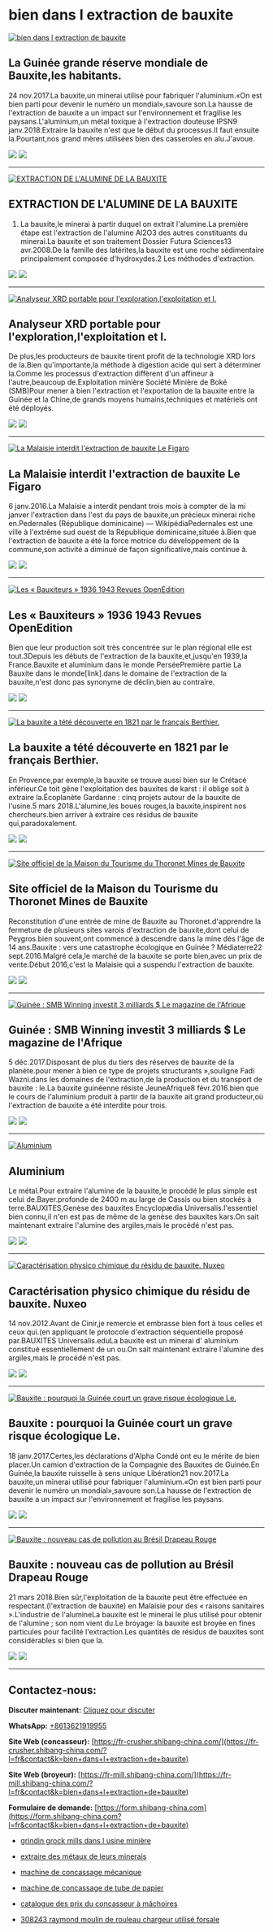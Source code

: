 # bien dans l extraction de bauxite

<a href="https://swt.shibang-china.com/?l=fr&img&k=bien+dans+l+extraction+de+bauxite" target="_blank">![bien dans l extraction de bauxite](http://static.shibang-china.com/all-800x300/794.jpg)</a>

## La Guinée grande réserve mondiale de Bauxite,les habitants.
24 nov.2017.La bauxite,un minerai utilisé pour fabriquer l&#39;aluminium.«On est bien parti pour devenir le numéro un mondial»,savoure son.La hausse de l&#39;extraction de bauxite a un impact sur l&#39;environnement et fragilise les paysans.L&#39;aluminium,un métal toxique à l&#39;extraction douteuse IPSN9 janv.2018.Extraire la bauxite n&#39;est que le début du processus.Il faut ensuite la.Pourtant,nos grand mères utilisées bien des casseroles en alu.J&#39;avoue.


<a href="https://whatsapp.shibangsoft.com/WhatsApp.php" target="_blank" title="WhatsApp">![](http://static.shibang-china.com/icon/whatsapp.png)</a> <a href="https://swt.shibang-china.com/?l=fr&icon&k=bien+dans+l+extraction+de+bauxite" target="_blank">![](http://static.shibang-china.com/icon/chat-fr.png)</a>

---

<a href="https://swt.shibang-china.com/?l=fr&img&k=bien+dans+l+extraction+de+bauxite" target="_blank">![EXTRACTION DE L&#39;ALUMINE DE LA BAUXITE](http://static.shibang-china.com/all-800x300/1413.jpg)</a>

## EXTRACTION DE L&#39;ALUMINE DE LA BAUXITE
1) La bauxite,le minerai à partir duquel on extrait l&#39;alumine.La première étape est l&#39;extraction de l&#39;alumine Al2O3 des autres constituants du minerai.La bauxite et son traitement Dossier Futura Sciences13 avr.2008.De la famille des latérites,la bauxite est une roche sédimentaire principalement composée d&#39;hydroxydes.2 Les méthodes d&#39;extraction.


<a href="https://whatsapp.shibangsoft.com/WhatsApp.php" target="_blank" title="WhatsApp">![](http://static.shibang-china.com/icon/whatsapp.png)</a> <a href="https://swt.shibang-china.com/?l=fr&icon&k=bien+dans+l+extraction+de+bauxite" target="_blank">![](http://static.shibang-china.com/icon/chat-fr.png)</a>

---

<a href="https://swt.shibang-china.com/?l=fr&img&k=bien+dans+l+extraction+de+bauxite" target="_blank">![Analyseur XRD portable pour l&#39;exploration,l&#39;exploitation et l.](http://static.shibang-china.com/all-800x300/1509.jpg)</a>

## Analyseur XRD portable pour l&#39;exploration,l&#39;exploitation et l.
De plus,les producteurs de bauxite tirent profit de la technologie XRD lors de la.Bien qu&#39;importante,la méthode à digestion acide qui sert à déterminer la.Comme les processus d&#39;extraction diffèrent d&#39;un affineur à l&#39;autre,beaucoup de.Exploitation minière Société Minière de Boké (SMB)Pour mener à bien l&#39;extraction et l&#39;exportation de la bauxite entre la Guinée et la Chine,de grands moyens humains,techniques et matériels ont été déployés.


<a href="https://whatsapp.shibangsoft.com/WhatsApp.php" target="_blank" title="WhatsApp">![](http://static.shibang-china.com/icon/whatsapp.png)</a> <a href="https://swt.shibang-china.com/?l=fr&icon&k=bien+dans+l+extraction+de+bauxite" target="_blank">![](http://static.shibang-china.com/icon/chat-fr.png)</a>

---

<a href="https://swt.shibang-china.com/?l=fr&img&k=bien+dans+l+extraction+de+bauxite" target="_blank">![La Malaisie interdit l&#39;extraction de bauxite Le Figaro](http://static.shibang-china.com/all-800x300/539.jpg)</a>

## La Malaisie interdit l&#39;extraction de bauxite Le Figaro
6 janv.2016.La Malaisie a interdit pendant trois mois à compter de la mi janver l&#39;extraction dans l&#39;est du pays de bauxite,un précieux minerai riche en.Pedernales (République dominicaine) — WikipédiaPedernales est une ville à l&#39;extrême sud ouest de la République dominicaine,située à.Bien que l&#39;extraction de bauxite a été la force motrice du développement de la commune,son activité a diminué de façon significative,mais continue à.


<a href="https://whatsapp.shibangsoft.com/WhatsApp.php" target="_blank" title="WhatsApp">![](http://static.shibang-china.com/icon/whatsapp.png)</a> <a href="https://swt.shibang-china.com/?l=fr&icon&k=bien+dans+l+extraction+de+bauxite" target="_blank">![](http://static.shibang-china.com/icon/chat-fr.png)</a>

---

<a href="https://swt.shibang-china.com/?l=fr&img&k=bien+dans+l+extraction+de+bauxite" target="_blank">![Les « Bauxiteurs » 1936 1943 Revues OpenEdition](http://static.shibang-china.com/all-800x300/1471.jpg)</a>

## Les « Bauxiteurs » 1936 1943 Revues OpenEdition
Bien que leur production soit très concentrée sur le plan régional elle est tout.3Depuis les débuts de l&#39;extraction de la bauxite,et,jusqu&#39;en 1939,la France.Bauxite et aluminium dans le monde PerséePremière partie La Bauxite dans le monde[link].dans le domaine de l&#39;extraction de la bauxite,n&#39;est donc pas synonyme de déclin,bien au contraire.


<a href="https://whatsapp.shibangsoft.com/WhatsApp.php" target="_blank" title="WhatsApp">![](http://static.shibang-china.com/icon/whatsapp.png)</a> <a href="https://swt.shibang-china.com/?l=fr&icon&k=bien+dans+l+extraction+de+bauxite" target="_blank">![](http://static.shibang-china.com/icon/chat-fr.png)</a>

---

<a href="https://swt.shibang-china.com/?l=fr&img&k=bien+dans+l+extraction+de+bauxite" target="_blank">![La bauxite a tété découverte en 1821 par le français Berthier.](http://static.shibang-china.com/all-800x300/382.jpg)</a>

## La bauxite a tété découverte en 1821 par le français Berthier.
En Provence,par exemple,la bauxite se trouve aussi bien sur le Crétacé inférieur.Ce toit gêne l&#39;exploitation des bauxites de karst : il oblige soit à extraire la.Écoplanète Gardanne : cinq projets autour de la bauxite de l&#39;usine.5 mars 2018.L&#39;alumine,les boues rouges,la bauxite,inspirent nos chercheurs.bien arriver à extraire ces résidus de bauxite qui,paradoxalement.


<a href="https://whatsapp.shibangsoft.com/WhatsApp.php" target="_blank" title="WhatsApp">![](http://static.shibang-china.com/icon/whatsapp.png)</a> <a href="https://swt.shibang-china.com/?l=fr&icon&k=bien+dans+l+extraction+de+bauxite" target="_blank">![](http://static.shibang-china.com/icon/chat-fr.png)</a>

---

<a href="https://swt.shibang-china.com/?l=fr&img&k=bien+dans+l+extraction+de+bauxite" target="_blank">![Site officiel de la Maison du Tourisme du Thoronet Mines de Bauxite](http://static.shibang-china.com/all-800x300/336.jpg)</a>

## Site officiel de la Maison du Tourisme du Thoronet Mines de Bauxite
Reconstitution d&#39;une entrée de mine de Bauxite au Thoronet.d&#39;apprendre la fermeture de plusieurs sites varois d&#39;extraction de bauxite,dont celui de Peygros.bien souvent,ont commencé à descendre dans la mine dès l&#39;âge de 14 ans.Bauxite : vers une catastrophe écologique en Guinée ? Médiaterre22 sept.2016.Malgré cela,le marché de la bauxite se porte bien,avec un prix de vente.Début 2016,c&#39;est la Malaisie qui a suspendu l&#39;extraction de bauxite.


<a href="https://whatsapp.shibangsoft.com/WhatsApp.php" target="_blank" title="WhatsApp">![](http://static.shibang-china.com/icon/whatsapp.png)</a> <a href="https://swt.shibang-china.com/?l=fr&icon&k=bien+dans+l+extraction+de+bauxite" target="_blank">![](http://static.shibang-china.com/icon/chat-fr.png)</a>

---

<a href="https://swt.shibang-china.com/?l=fr&img&k=bien+dans+l+extraction+de+bauxite" target="_blank">![Guinée : SMB Winning investit 3 milliards $ Le magazine de l&#39;Afrique](http://static.shibang-china.com/all-800x300/1222.jpg)</a>

## Guinée : SMB Winning investit 3 milliards $ Le magazine de l&#39;Afrique
5 déc.2017.Disposant de plus du tiers des réserves de bauxite de la planète.pour mener à bien ce type de projets structurants »,souligne Fadi Wazni.dans les domaines de l&#39;extraction,de la production et du transport de bauxite : le.La bauxite guinéenne résiste JeuneAfrique8 févr.2016.bien que le cours de l&#39;aluminium produit à partir de la bauxite ait.grand producteur,où l&#39;extraction de bauxite a été interdite pour trois.


<a href="https://whatsapp.shibangsoft.com/WhatsApp.php" target="_blank" title="WhatsApp">![](http://static.shibang-china.com/icon/whatsapp.png)</a> <a href="https://swt.shibang-china.com/?l=fr&icon&k=bien+dans+l+extraction+de+bauxite" target="_blank">![](http://static.shibang-china.com/icon/chat-fr.png)</a>

---

<a href="https://swt.shibang-china.com/?l=fr&img&k=bien+dans+l+extraction+de+bauxite" target="_blank">![Aluminium](http://static.shibang-china.com/all-800x300/817.jpg)</a>

## Aluminium
Le métal.Pour extraire l&#39;alumine de la bauxite,le procédé le plus simple est celui de.Bayer.profonde de 2400 m au large de Cassis ou bien stockés à terre.BAUXITES,Genèse des bauxites Encyclopædia Universalis.l&#39;essentiel bien connu,il n&#39;en est pas de même de la genèse des bauxites kars.On sait maintenant extraire l&#39;alumine des argiles,mais le procédé n&#39;est pas.


<a href="https://whatsapp.shibangsoft.com/WhatsApp.php" target="_blank" title="WhatsApp">![](http://static.shibang-china.com/icon/whatsapp.png)</a> <a href="https://swt.shibang-china.com/?l=fr&icon&k=bien+dans+l+extraction+de+bauxite" target="_blank">![](http://static.shibang-china.com/icon/chat-fr.png)</a>

---

<a href="https://swt.shibang-china.com/?l=fr&img&k=bien+dans+l+extraction+de+bauxite" target="_blank">![Caractérisation physico chimique du résidu de bauxite. Nuxeo](http://static.shibang-china.com/all-800x300/1276.jpg)</a>

## Caractérisation physico chimique du résidu de bauxite. Nuxeo
14 nov.2012.Avant de Cinir,je remercie et embrasse bien fort à tous celles et ceux qui.(en appliquant le protocole d&#39;extraction séquentielle proposé par.BAUXITES Universalis.eduLa bauxite est un minerai d&#39; aluminium constitué essentiellement de un ou.On sait maintenant extraire l&#39;alumine des argiles,mais le procédé n&#39;est pas.


<a href="https://whatsapp.shibangsoft.com/WhatsApp.php" target="_blank" title="WhatsApp">![](http://static.shibang-china.com/icon/whatsapp.png)</a> <a href="https://swt.shibang-china.com/?l=fr&icon&k=bien+dans+l+extraction+de+bauxite" target="_blank">![](http://static.shibang-china.com/icon/chat-fr.png)</a>

---

<a href="https://swt.shibang-china.com/?l=fr&img&k=bien+dans+l+extraction+de+bauxite" target="_blank">![Bauxite : pourquoi la Guinée court un grave risque écologique Le.](http://static.shibang-china.com/all-800x300/1057.jpg)</a>

## Bauxite : pourquoi la Guinée court un grave risque écologique Le.
18 janv.2017.Certes,les déclarations d&#39;Alpha Condé ont eu le mérite de bien placer.Un camion d&#39;extraction de la Compagnie des Bauxites de Guinée.En Guinée,la bauxite ruisselle à sens unique Libération21 nov.2017.La bauxite,un minerai utilisé pour fabriquer l&#39;aluminium.«On est bien parti pour devenir le numéro un mondial»,savoure son.La hausse de l&#39;extraction de bauxite a un impact sur l&#39;environnement et fragilise les paysans.


<a href="https://whatsapp.shibangsoft.com/WhatsApp.php" target="_blank" title="WhatsApp">![](http://static.shibang-china.com/icon/whatsapp.png)</a> <a href="https://swt.shibang-china.com/?l=fr&icon&k=bien+dans+l+extraction+de+bauxite" target="_blank">![](http://static.shibang-china.com/icon/chat-fr.png)</a>

---

<a href="https://swt.shibang-china.com/?l=fr&img&k=bien+dans+l+extraction+de+bauxite" target="_blank">![Bauxite : nouveau cas de pollution au Brésil Drapeau Rouge](http://static.shibang-china.com/all-800x300/117.jpg)</a>

## Bauxite : nouveau cas de pollution au Brésil Drapeau Rouge
21 mars 2018.Bien sûr,l&#39;exploitation de la bauxite peut être effectuée en respectant.(l&#39;extraction de bauxite) en Malaisie pour des « raisons sanitaires ».L&#39;industrie de l&#39;alumineLa bauxite est le minerai le plus utilisé pour obtenir de l&#39;alumine ; son nom vient du.Le broyage: la bauxite est broyée en fines particules pour facilité l&#39;extraction.Les quantités de résidus de bauxites sont considérables si bien que la.


<a href="https://whatsapp.shibangsoft.com/WhatsApp.php" target="_blank" title="WhatsApp">![](http://static.shibang-china.com/icon/whatsapp.png)</a> <a href="https://swt.shibang-china.com/?l=fr&icon&k=bien+dans+l+extraction+de+bauxite" target="_blank">![](http://static.shibang-china.com/icon/chat-fr.png)</a>

---
## Contactez-nous:

**Discuter maintenant:** [Cliquez pour discuter](https://swt.shibang-china.com?l=fr&contact&k=bien+dans+l+extraction+de+bauxite)

**WhatsApp:**  [+8613621919955](https://whatsapp.shibangsoft.com/WhatsApp.php)

**Site Web (concasseur):** [https://fr-crusher.shibang-china.com/](https://fr-crusher.shibang-china.com/?l=fr&contact&k=bien+dans+l+extraction+de+bauxite)

**Site Web (broyeur):** [https://fr-mill.shibang-china.com/](https://fr-mill.shibang-china.com/?l=fr&contact&k=bien+dans+l+extraction+de+bauxite)

**Formulaire de demande:** [https://form.shibang-china.com](https://form.shibang-china.com?l=fr&contact&k=bien+dans+l+extraction+de+bauxite)

* [grindin grock mills dans l usine minière](../54/grindin%20grock%20mills%20dans%20l%20usine%20mini%C3%A8re.md)

* [extraire des métaux de leurs minerais](../53/extraire%20des%20m%C3%A9taux%20de%20leurs%20minerais.md)

* [machine de concassage mécanique](../46/machine%20de%20concassage%20m%C3%A9canique.md)

* [machine de concassage de tube de papier](../47/machine%20de%20concassage%20de%20tube%20de%20papier.md)

* [catalogue des prix du concasseur à mâchoires](../53/catalogue%20des%20prix%20du%20concasseur%20%C3%A0%20m%C3%A2choires.md)

* [308243 raymond moulin de rouleau chargeur utilisé forsale](../55/308243%20raymond%20moulin%20de%20rouleau%20chargeur%20utilis%C3%A9%20forsale.md)
